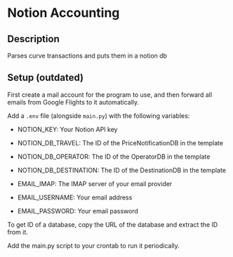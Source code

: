# Notion Accounting

## Description

Parses curve transactions and puts them in a notion db 

## Setup (outdated)

First create a mail account for the program to use, and then forward all emails from Google Flights to it automatically.

Add a `.env` file (alongside `main.py`) with the following variables:

- NOTION_KEY: Your Notion API key
- NOTION_DB_TRAVEL: The ID of the PriceNotificationDB in the template
- NOTION_DB_OPERATOR: The ID of the OperatorDB in the template
- NOTION_DB_DESTINATION: The ID of the DestinationDB in the template

- EMAIL_IMAP: The IMAP server of your email provider
- EMAIL_USERNAME: Your email address
- EMAIL_PASSWORD: Your email password

To get ID of a database, copy the URL of the database and extract the ID from it.

Add the main.py script to your crontab to run it periodically.
